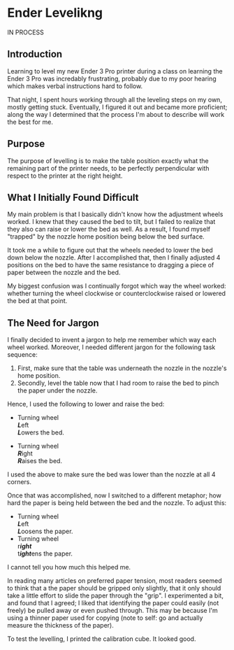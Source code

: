 # Ender Levelikng

IN PROCESS

## Introduction

Learning to level my new Ender 3 Pro printer during a class on learning the Ender 3 Pro was incredably frustrating, probably due to my poor hearing which makes verbal instructions hard to follow.

That night, I spent hours working through all the leveling steps on my own, mostly getting stuck.  Eventually, I figured it out and became more proficient; along the way I determined that the process I'm about to describe will work the best for me.

## Purpose

The purpose of levelling is to make the table position exactly what the remaining part of the printer needs, to be perfectly perpendicular with respect to the printer at the right height.

## What I Initially Found Difficult

My main problem is that I basically didn't know how the adjustment wheels worked.  I knew that they caused the bed to tilt, but I failed to realize that they also can raise or lower the bed as well.  As a result, I found myself "trapped" by the nozzle home position being below the bed surface.

It took me a while to figure out that the wheels needed to lower the bed down below the nozzle.  After I accomplished that, then I finally adjusted 4 positions on the bed to have the same resistance to dragging a piece of paper between the nozzle and the bed.

My biggest confusion was I continually forgot which way the wheel worked: whether turning the wheel clockwise or counterclockwise raised or lowered the bed at that point.

## The Need for Jargon

I finally decided to invent a jargon to help me remember which way each wheel worked.  Moreover, I needed different jargon for the following task sequence:

1.  First, make sure that the table was underneath the nozzle in the nozzle's home position.
1.  Secondly, level the table now that I had room to raise the bed to pinch the paper under the nozzle.

Hence, I used the following to lower and raise the bed:

* Turning wheel<br>***L***eft<br>***L***owers the bed.<p>
* Turning wheel<br>***R***ight<br>***R***aises the bed.

I used the above to make sure the bed was lower than the nozzle at all 4 corners.

Once that was accomplished, now I switched to a different metaphor; how hard the paper is being held between the bed and the nozzle.  To adjust this:

* Turning wheel<br>***L***eft<br>***L***oosens the paper.
* Turning wheel<br>r***ight***<br>t***ight***ens the paper.

I cannot tell you how much this helped me.

In reading many articles on preferred paper tension, most readers seemed to think that a the paper should be gripped only slightly, that it only should take a little effort to slide the paper through the "grip".  I experimented a bit, and found that I agreed; I liked that identifying the paper could easily (not freely) be pulled away or even pushed through.  This may be because I'm using a thinner paper used for copying (note to self: go and actually measure the thickness of the paper).

To test the levelling, I printed the calibration cube.  It looked good.